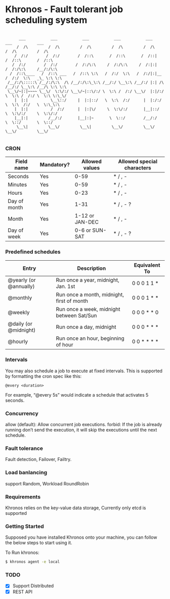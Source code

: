 
# Khronos - Fault tolerant job scheduling system

```

      ___           ___           ___           ___           ___           ___           ___     
     /  /\         /  /\         /  /\         /  /\         /  /\         /  /\         /  /\    
    /  /:/        /  /:/        /  /::\       /  /::\       /  /::|       /  /::\       /  /::\   
   /  /:/        /  /:/        /  /:/\:\     /  /:/\:\     /  /:|:|      /  /:/\:\     /__/:/\:\  
  /  /::\____   /  /::\ ___   /  /::\ \:\   /  /:/  \:\   /  /:/|:|__   /  /:/  \:\   _\_ \:\ \:\ 
 /__/:/\:::::\ /__/:/\:\  /\ /__/:/\:\_\:\ /__/:/ \__\:\ /__/:/ |:| /\ /__/:/ \__\:\ /__/\ \:\ \:\
 \__\/~|:|~~~~ \__\/  \:\/:/ \__\/~|::\/:/ \  \:\ /  /:/ \__\/  |:|/:/ \  \:\ /  /:/ \  \:\ \:\_\/
    |  |:|          \__\::/     |  |:|::/   \  \:\  /:/      |  |:/:/   \  \:\  /:/   \  \:\_\:\  
    |  |:|          /  /:/      |  |:|\/     \  \:\/:/       |__|::/     \  \:\/:/     \  \:\/:/  
    |__|:|         /__/:/       |__|:|~       \  \::/        /__/:/       \  \::/       \  \::/   
     \__\|         \__\/         \__\|         \__\/         \__\/         \__\/         \__\/    


```


### CRON

Field name   | Mandatory? | Allowed values  | Allowed special characters
----------   | ---------- | --------------  | --------------------------
Seconds      | Yes        | 0-59            | * / , -
Minutes      | Yes        | 0-59            | * / , -
Hours        | Yes        | 0-23            | * / , -
Day of month | Yes        | 1-31            | * / , - ?
Month        | Yes        | 1-12 or JAN-DEC | * / , -
Day of week  | Yes        | 0-6 or SUN-SAT  | * / , - ?

### Predefined schedules

Entry                  | Description                                | Equivalent To
-----                  | -----------                                | -------------
@yearly (or @annually) | Run once a year, midnight, Jan. 1st        | 0 0 0 1 1 *
@monthly               | Run once a month, midnight, first of month | 0 0 0 1 * *
@weekly                | Run once a week, midnight between Sat/Sun  | 0 0 0 * * 0
@daily (or @midnight)  | Run once a day, midnight                   | 0 0 0 * * *
@hourly                | Run once an hour, beginning of hour        | 0 0 * * * *


### Intervals

You may also schedule a job to execute at fixed intervals. This is supported by formatting the cron spec like this:
```
@every <duration> 
```
For example, “@every 5s” would indicate a schedule that activates 5 seconds.

### Concurrency
allow (default): Allow concurrent job executions.
forbid: If the job is already running don’t send the execution, it will skip the executions until the next schedule.

### Fault tolerance
Fault detection, Failover, Failtry.

### Load banlancing
support Random, Workload RoundRobin


### Requirements
Khronos relies on the key-value data storage, Currently only etcd is supported


### Getting Started

Supposed you have installed Khronos onto your machine, you can follow the below steps to start using it.

To Run khronos:
```bash
$ khronos agent -e local
```

### TODO
- [x] Support Distributed
- [x] REST API
